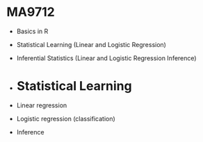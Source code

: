 # MA9712
- Basics in R
- Statistical Learning (Linear and Logistic Regression)
- Inferential Statistics (Linear and Logistic Regression Inference)

-  # Statistical Learning
- Linear regression
- Logistic regression (classification)
- Inference



